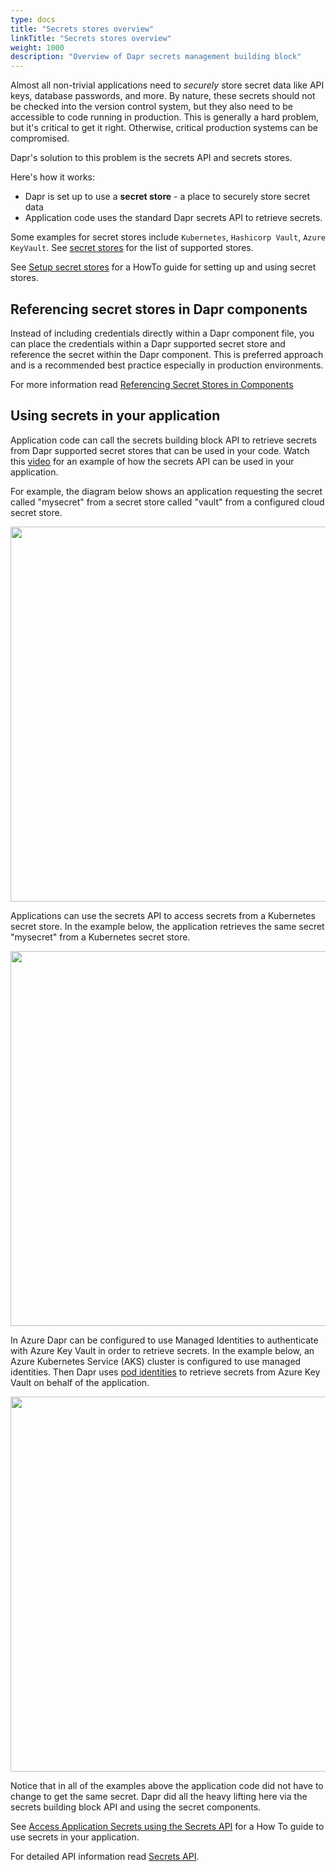 ```yaml
---
type: docs
title: "Secrets stores overview"
linkTitle: "Secrets stores overview"
weight: 1000
description: "Overview of Dapr secrets management building block"
---
```


Almost all non-trivial applications need to _securely_ store secret data like API keys, database passwords, and more. By nature, these secrets should not be checked into the version control system, but they also need to be accessible to code running in production. This is generally a hard problem, but it's critical to get it right. Otherwise, critical production systems can be compromised.

Dapr's solution to this problem is the secrets API and secrets stores.

Here's how it works:

- Dapr is set up to use a **secret store** - a place to securely store secret data
- Application code uses the standard Dapr secrets API to retrieve secrets.

Some examples for secret stores include `Kubernetes`, `Hashicorp Vault`, `Azure KeyVault`. See [secret stores](https://github.com/dapr/components-contrib/tree/master/secretstores) for the list of supported stores.

See [Setup secret stores](https://github.com/dapr/docs/tree/master/howto/setup-secret-store) for a HowTo guide for setting up and using secret stores.

## Referencing secret stores in Dapr components

Instead of including credentials directly within a Dapr component file, you can place the credentials within a Dapr supported secret store and reference the secret within the Dapr component. This is preferred approach and is a recommended best practice especially in production environments. 

For more information read [Referencing Secret Stores in Components](./component-secrets.md)


## Using secrets in your application

Application code can call the secrets building block API to retrieve secrets from Dapr supported secret stores that can be used in your code.
Watch this [video](https://www.youtube.com/watch?v=OtbYCBt9C34&t=1818) for an example of how the secrets API can be used in your application.

For example, the diagram below shows an application requesting the secret called "mysecret" from a secret store called "vault" from a configured cloud secret store.

<img src="/images/secrets-overview-cloud-stores.png" width=600>

Applications can use the secrets API to access secrets from a Kubernetes secret store. In the example below, the application retrieves the same secret "mysecret" from a Kubernetes secret store.  

<img src="/images/secrets-overview-kubernetes-store.png" width=600>

In Azure Dapr can be configured to use Managed Identities to authenticate with Azure Key Vault in order to retrieve secrets. In the example below, an Azure Kubernetes Service (AKS) cluster is configured to use managed identities. Then Dapr uses [pod identities](https://docs.microsoft.com/en-us/azure/aks/operator-best-practices-identity#use-pod-identities) to retrieve secrets from Azure Key Vault on behalf of the application. 

<img src="/images/secrets-overview-azure-aks-keyvault.png" width=600>

Notice that in all of the examples above the application code did not have to change to get the same secret. Dapr did all the heavy lifting here via the secrets building block API and using the secret components.

See [Access Application Secrets using the Secrets API](https://github.com/dapr/docs/tree/master/howto/get-secrets) for a How To guide to use secrets in your application.


For detailed API information read [Secrets API](https://github.com/dapr/docs/blob/master/reference/api/secrets_api.md).




